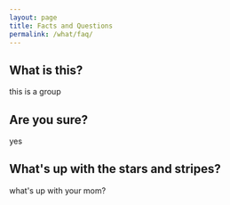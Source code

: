 ```yaml
---
layout: page
title: Facts and Questions
permalink: /what/faq/ 
---
```

## What is this?

this is a group


## Are you sure?

yes


## What's up with the stars and stripes?

what's up with your mom?
